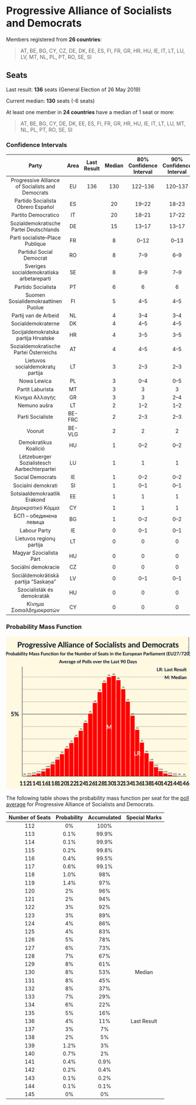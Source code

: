 # Progressive Alliance of Socialists and Democrats

Members registered from **26 countries**:

> AT, BE, BG, CY, CZ, DE, DK, EE, ES, FI, FR, GR, HR, HU, IE, IT, LT, LU, LV, MT, NL, PL, PT, RO, SE, SI

## Seats

Last result: **136** seats (General Election of 26 May 2019)

Current median: **130** seats (-6 seats)

At least one member in **24 countries** have a median of 1 seat or more:

> AT, BE, BG, CY, DE, DK, EE, ES, FI, FR, GR, HR, HU, IE, IT, LT, LU, MT, NL, PL, PT, RO, SE, SI

### Confidence Intervals

| Party | Area | Last Result | Median | 80% Confidence Interval | 90% Confidence Interval | 95% Confidence Interval | 99% Confidence Interval |
|:-----:|:----:|:-----------:|:------:|:-----------------------:|:-----------------------:|:-----------------------:|:-----------------------:|
| Progressive Alliance of Socialists and Democrats | EU | 136 | 130 | 122–136 | 120–137 | 118–139 | 116–141 |
| Partido Socialista Obrero Español | ES | | 20 | 19–22 | 18–23 | 18–23 | 17–24 |
| Partito Democratico | IT | | 20 | 18–21 | 17–22 | 17–22 | 16–23 |
| Sozialdemokratische Partei Deutschlands | DE | | 15 | 13–17 | 13–17 | 12–17 | 12–18 |
| Parti socialiste–Place Publique | FR | | 8 | 0–12 | 0–13 | 0–13 | 0–13 |
| Partidul Social Democrat | RO | | 8 | 7–9 | 6–9 | 6–9 | 6–10 |
| Sveriges socialdemokratiska arbetareparti | SE | | 8 | 8–9 | 7–9 | 7–9 | 7–9 |
| Partido Socialista | PT | | 6 | 6 | 6 | 6 | 6 |
| Suomen Sosialidemokraattinen Puolue | FI | | 5 | 4–5 | 4–5 | 4–5 | 4–5 |
| Partij van de Arbeid | NL | | 4 | 3–4 | 3–4 | 3–5 | 3–5 |
| Socialdemokraterne | DK | | 4 | 4–5 | 4–5 | 4–5 | 4–5 |
| Socijaldemokratska partija Hrvatske | HR | | 4 | 3–5 | 3–5 | 3–5 | 3–5 |
| Sozialdemokratische Partei Österreichs | AT | | 4 | 4–5 | 4–5 | 4–5 | 4–5 |
| Lietuvos socialdemokratų partija | LT | | 3 | 2–3 | 2–3 | 2–3 | 2–3 |
| Nowa Lewica | PL | | 3 | 0–4 | 0–5 | 0–5 | 0–6 |
| Partit Laburista | MT | | 3 | 3 | 3 | 3–4 | 3–4 |
| Κίνημα Αλλαγής | GR | | 3 | 3 | 2–4 | 2–4 | 2–4 |
| Nemuno aušra | LT | | 2 | 1–2 | 1–2 | 1–2 | 1–2 |
| Parti Socialiste | BE-FRC | | 2 | 2–3 | 2–3 | 2–3 | 2–3 |
| Vooruit | BE-VLG | | 2 | 2 | 2 | 2 | 1–2 |
| Demokratikus Koalíció | HU | | 1 | 0–2 | 0–2 | 0–2 | 0–2 |
| Lëtzebuerger Sozialistesch Aarbechterpartei | LU | | 1 | 1 | 1 | 1 | 1 |
| Social Democrats | IE | | 1 | 0–2 | 0–2 | 0–2 | 0–2 |
| Socialni demokrati | SI | | 1 | 0–1 | 0–1 | 0–1 | 0–1 |
| Sotsiaaldemokraatlik Erakond | EE | | 1 | 1 | 1 | 1 | 1 |
| Δημοκρατικό Κόμμα | CY | | 1 | 1 | 1 | 1 | 1 |
| БСП – обединена левица | BG | | 1 | 0–2 | 0–2 | 0–2 | 0–2 |
| Labour Party | IE | | 0 | 0–1 | 0–1 | 0–1 | 0–1 |
| Lietuvos regionų partija | LT | | 0 | 0 | 0 | 0 | 0 |
| Magyar Szocialista Párt | HU | | 0 | 0 | 0 | 0 | 0 |
| Sociální demokracie | CZ | | 0 | 0 | 0 | 0–1 | 0–1 |
| Sociāldemokrātiskā partija “Saskaņa” | LV | | 0 | 0–1 | 0–1 | 0–1 | 0–1 |
| Szocialisták és demokraták | HU | | 0 | 0 | 0 | 0 | 0 |
| Κίνημα Σοσιαλδημοκρατών | CY | | 0 | 0 | 0 | 0 | 0 |

### Probability Mass Function

![Graph with seats probability mass function not yet produced](average-2025-06-30-seats-pmf-progressiveallianceofsocialistsanddemocrats.png "Seats Probability Mass Function")

The following table shows the probability mass function per seat for the [poll average](average-2025-06-30.html) for Progressive Alliance of Socialists and Democrats.

| Number of Seats | Probability | Accumulated | Special Marks |
|:---------------:|:-----------:|:-----------:|:-------------:|
| 112 | 0% | 100% |  |
| 113 | 0.1% | 99.9% |  |
| 114 | 0.1% | 99.9% |  |
| 115 | 0.2% | 99.8% |  |
| 116 | 0.4% | 99.5% |  |
| 117 | 0.6% | 99.1% |  |
| 118 | 1.0% | 98% |  |
| 119 | 1.4% | 97% |  |
| 120 | 2% | 96% |  |
| 121 | 2% | 94% |  |
| 122 | 3% | 92% |  |
| 123 | 3% | 89% |  |
| 124 | 4% | 86% |  |
| 125 | 4% | 83% |  |
| 126 | 5% | 78% |  |
| 127 | 6% | 73% |  |
| 128 | 7% | 67% |  |
| 129 | 8% | 61% |  |
| 130 | 8% | 53% | Median |
| 131 | 8% | 45% |  |
| 132 | 8% | 37% |  |
| 133 | 7% | 29% |  |
| 134 | 6% | 22% |  |
| 135 | 5% | 16% |  |
| 136 | 4% | 11% | Last Result |
| 137 | 3% | 7% |  |
| 138 | 2% | 5% |  |
| 139 | 1.2% | 3% |  |
| 140 | 0.7% | 2% |  |
| 141 | 0.4% | 0.9% |  |
| 142 | 0.2% | 0.4% |  |
| 143 | 0.1% | 0.2% |  |
| 144 | 0.1% | 0.1% |  |
| 145 | 0% | 0% |  |


